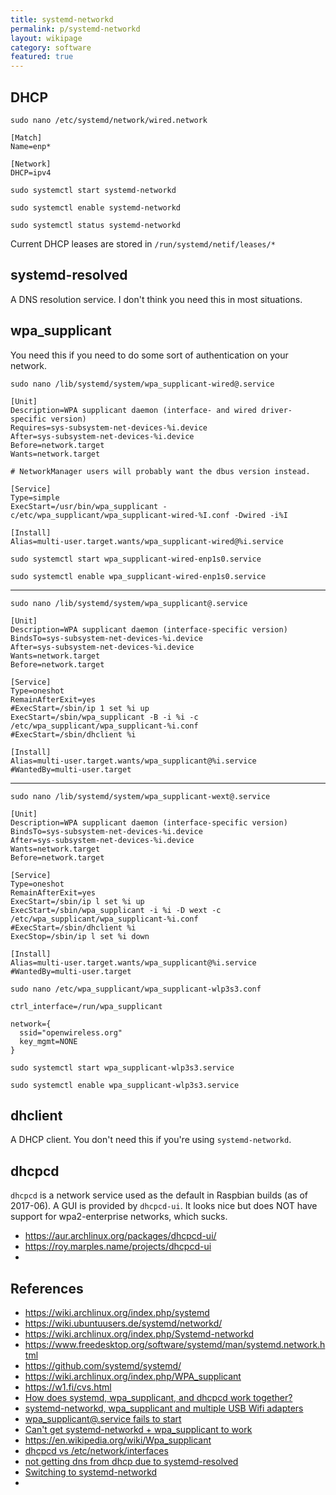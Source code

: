 ```yaml
---
title: systemd-networkd
permalink: p/systemd-networkd
layout: wikipage
category: software
featured: true
---
```


## DHCP

`sudo nano /etc/systemd/network/wired.network`

```
[Match]
Name=enp*

[Network]
DHCP=ipv4
```

`sudo systemctl start systemd-networkd`

`sudo systemctl enable systemd-networkd`

`sudo systemctl status systemd-networkd`

Current DHCP leases are stored in `/run/systemd/netif/leases/*`

## systemd-resolved

A DNS resolution service.  I don't think you need this in most situations.

## wpa_supplicant

You need this if you need to do some sort of authentication on your network.

`sudo nano /lib/systemd/system/wpa_supplicant-wired@.service`

```
[Unit]
Description=WPA supplicant daemon (interface- and wired driver-specific version)
Requires=sys-subsystem-net-devices-%i.device
After=sys-subsystem-net-devices-%i.device
Before=network.target
Wants=network.target

# NetworkManager users will probably want the dbus version instead.

[Service]
Type=simple
ExecStart=/usr/bin/wpa_supplicant -c/etc/wpa_supplicant/wpa_supplicant-wired-%I.conf -Dwired -i%I

[Install]
Alias=multi-user.target.wants/wpa_supplicant-wired@%i.service
```

`sudo systemctl start wpa_supplicant-wired-enp1s0.service`

`sudo systemctl enable wpa_supplicant-wired-enp1s0.service`

----

`sudo nano /lib/systemd/system/wpa_supplicant@.service`

```
[Unit]
Description=WPA supplicant daemon (interface-specific version)
BindsTo=sys-subsystem-net-devices-%i.device
After=sys-subsystem-net-devices-%i.device
Wants=network.target
Before=network.target

[Service]
Type=oneshot
RemainAfterExit=yes
#ExecStart=/sbin/ip 1 set %i up
ExecStart=/sbin/wpa_supplicant -B -i %i -c /etc/wpa_supplicant/wpa_supplicant-%i.conf
#ExecStart=/sbin/dhclient %i

[Install]
Alias=multi-user.target.wants/wpa_supplicant@%i.service
#WantedBy=multi-user.target
```

----

`sudo nano /lib/systemd/system/wpa_supplicant-wext@.service`


```
[Unit]
Description=WPA supplicant daemon (interface-specific version)
BindsTo=sys-subsystem-net-devices-%i.device
After=sys-subsystem-net-devices-%i.device
Wants=network.target
Before=network.target

[Service]
Type=oneshot
RemainAfterExit=yes
ExecStart=/sbin/ip l set %i up
ExecStart=/sbin/wpa_supplicant -i %i -D wext -c /etc/wpa_supplicant/wpa_supplicant-%i.conf
#ExecStart=/sbin/dhclient %i
ExecStop=/sbin/ip l set %i down

[Install]
Alias=multi-user.target.wants/wpa_supplicant@%i.service
#WantedBy=multi-user.target
```

`sudo nano /etc/wpa_supplicant/wpa_supplicant-wlp3s3.conf`

```
ctrl_interface=/run/wpa_supplicant

network={
  ssid="openwireless.org"
  key_mgmt=NONE
}
```

`sudo systemctl start wpa_supplicant-wlp3s3.service`

`sudo systemctl enable wpa_supplicant-wlp3s3.service`


## dhclient

A DHCP client.  You don't need this if you're using `systemd-networkd`.


## dhcpcd

`dhcpcd` is a network service used as the default in Raspbian builds (as of 2017-06).  A GUI is provided by `dhcpcd-ui`.  It looks nice but does NOT have support for wpa2-enterprise networks, which sucks.

+ https://aur.archlinux.org/packages/dhcpcd-ui/
+ https://roy.marples.name/projects/dhcpcd-ui
+

## References

+ https://wiki.archlinux.org/index.php/systemd
+ https://wiki.ubuntuusers.de/systemd/networkd/
+ https://wiki.archlinux.org/index.php/Systemd-networkd
+ https://www.freedesktop.org/software/systemd/man/systemd.network.html
+ https://github.com/systemd/systemd/
+ https://wiki.archlinux.org/index.php/WPA_supplicant
+ https://w1.fi/cvs.html
+ [How does systemd, wpa_supplicant, and dhcpcd work together?](https://bbs.archlinux.org/viewtopic.php?id=152627)
+ [systemd-networkd, wpa_supplicant and multiple USB Wifi adapters](https://bbs.archlinux.org/viewtopic.php?id=192095)
+ [wpa_supplicant@.service fails to start](https://bbs.archlinux.org/viewtopic.php?id=170353)
+ [Can't get systemd-networkd + wpa_supplicant to work](https://bbs.archlinux.org/viewtopic.php?id=200759)
+ https://en.wikipedia.org/wiki/Wpa_supplicant
+ [dhcpcd vs /etc/network/interfaces](https://raspberrypi.stackexchange.com/questions/39785/dhcpcd-vs-etc-network-interfaces)
+ [not getting dns from dhcp due to systemd-resolved](https://bbs.archlinux.org/viewtopic.php?id=198995)
+ [Switching to systemd-networkd](https://www.joachim-breitner.de/blog/664-Switching_to_systemd-networkd)
+
